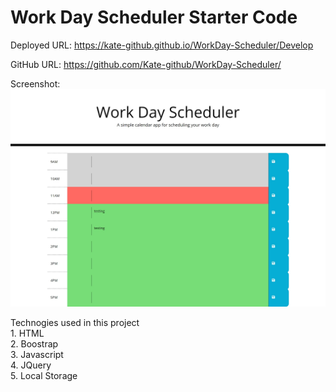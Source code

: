 # Work Day Scheduler Starter Code

Deployed URL:
https://kate-github.github.io/WorkDay-Scheduler/Develop

GitHub URL:
https://github.com/Kate-github/WorkDay-Scheduler/

Screenshot:
![alt-text](./Web%20capture_25-6-2022_12448_127.0.0.1.jpeg)

Technogies used in this project <br/>
    1. HTML <br/>
    2. Boostrap <br/>
    3. Javascript <br/>
    4. JQuery <br/>
    5. Local Storage <br/>